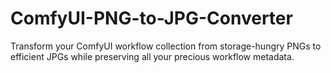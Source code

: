 # ComfyUI-PNG-to-JPG-Converter
Transform your ComfyUI workflow collection from storage-hungry PNGs to efficient JPGs while preserving all your precious workflow metadata.
